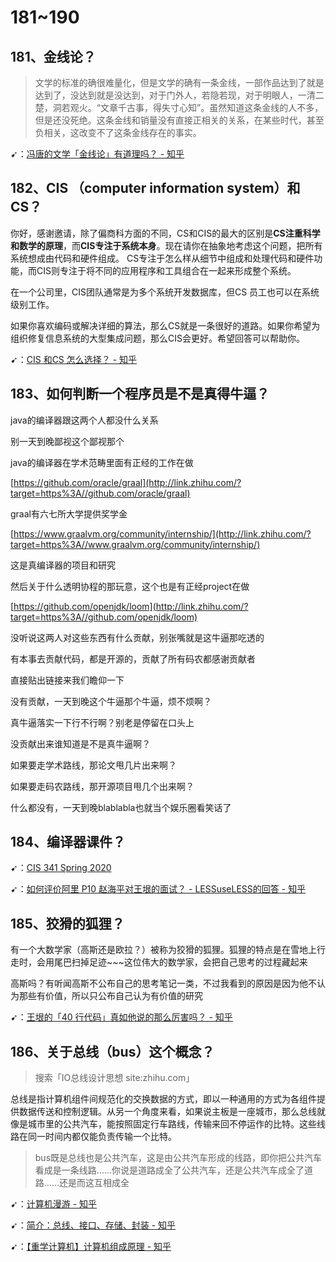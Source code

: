 # 181~190

## 181、金线论？

> 文学的标准的确很难量化，但是文学的确有一条金线，一部作品达到了就是达到了，没达到就是没达到，对于门外人，若隐若现，对于明眼人，一清二楚，洞若观火。“文章千古事，得失寸心知”。虽然知道这条金线的人不多，但是还没死绝。这条金线和销量没有直接正相关的关系，在某些时代，甚至负相关，这改变不了这条金线存在的事实。

➹：[冯唐的文学「金线论」有道理吗？ - 知乎](https://www.zhihu.com/question/20255177)

## 182、CIS （computer information system）和 CS？

你好，感谢邀请，除了偏商科方面的不同，CS和CIS的最大的区别是**CS注重科学和数学的原理**，而**CIS专注于系统本身**。现在请你在抽象地考虑这个问题，把所有系统想成由代码和硬件组成。 CS专注于怎么样从细节中组成和处理代码和硬件功能，而CIS则专注于将不同的应用程序和工具组合在一起来形成整个系统。

在一个公司里，CIS团队通常是为多个系统开发数据库，但CS 员工也可以在系统级别工作。

如果你喜欢编码或解决详细的算法，那么CS就是一条很好的道路。如果你希望为组织修复信息系统的大型集成问题，那么CIS会更好。希望回答可以帮助你。

➹：[CIS 和CS 怎么选择？ - 知乎](https://www.zhihu.com/question/314763311)

## 183、如何判断一个程序员是不是真得牛逼？

java的编译器跟这两个人都没什么关系

别一天到晚鄙视这个鄙视那个

java的编译器在学术范畴里面有正经的工作在做

[https://github.com/oracle/graal](http://link.zhihu.com/?target=https%3A//github.com/oracle/graal)

graal有六七所大学提供奖学金

[https://www.graalvm.org/community/internship/](http://link.zhihu.com/?target=https%3A//www.graalvm.org/community/internship/)

这是真编译器的项目和研究

然后关于什么透明协程的那玩意，这个也是有正经project在做

[https://github.com/openjdk/loom](http://link.zhihu.com/?target=https%3A//github.com/openjdk/loom)

没听说这两人对这些东西有什么贡献，别张嘴就是这牛逼那吃透的

有本事去贡献代码，都是开源的，贡献了所有码农都感谢贡献者

直接贴出链接来我们瞻仰一下

没有贡献，一天到晚这个牛逼那个牛逼，烦不烦啊？

真牛逼落实一下行不行啊？别老是停留在口头上

没贡献出来谁知道是不是真牛逼啊？

如果要走学术路线，那论文甩几片出来啊？

如果要走码农路线，那开源项目甩几个出来啊？

什么都没有，一天到晚blablabla也就当个娱乐圈看笑话了

## 184、编译器课件？

➹：[CIS 341 Spring 2020](https://www.cis.upenn.edu/~cis341/current/)

➹：[如何评价阿里 P10 赵海平对王垠的面试？ - LESSuseLESS的回答 - 知乎](https://www.zhihu.com/question/360622233/answer/944141354) 

## 185、狡猾的狐狸？

有一个大数学家（高斯还是欧拉？）被称为狡猾的狐狸。狐狸的特点是在雪地上行走时，会用尾巴扫掉足迹~~~这位伟大的数学家，会把自己思考的过程藏起来

高斯吗？有听闻高斯不公布自己的思考笔记一类，不过我看到的原因是因为他不认为那些有价值，所以只公布自己认为有价值的研究

➹：[王垠的「40 行代码」真如他说的那么厉害吗？ - 知乎](https://www.zhihu.com/question/20822815)

## 186、关于总线（bus）这个概念？

> 搜索「IO总线设计思想 site:zhihu.com」

总线是指计算机组件间规范化的交换数据的方式，即以一种通用的方式为各组件提供数据传送和控制逻辑。从另一个角度来看，如果说主板是一座城市，那么总线就像是城市里的公共汽车，能按照固定行车路线，传输来回不停运作的比特。这些线路在同一时间内都仅能负责传输一个比特。

> bus既是总线也是公共汽车，这是由公共汽车形成的线路，即你把公共汽车看成是一条线路……你说是道路成全了公共汽车，还是公共汽车成全了道路……还是而这互相成全

➹：[计算机漫游 - 知乎](https://zhuanlan.zhihu.com/p/27169360)

➹：[简介：总线、接口、存储、封装 - 知乎](https://zhuanlan.zhihu.com/p/54029324)

➹：[【重学计算机】计算机组成原理 - 知乎](https://zhuanlan.zhihu.com/p/60958907)